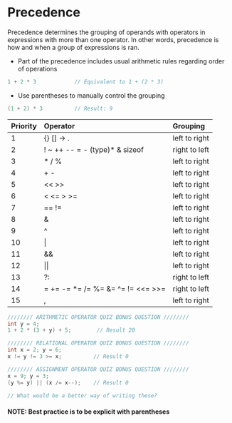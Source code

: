 # Precedence

Precedence determines the grouping of operands with operators in expressions with more than one operator. In other words, precedence is how and when a group of expressions is ran.

* Part of the precedence includes usual arithmetic rules regarding order of operations

```c
1 + 2 * 3            // Equivalent to 1 + (2 * 3)
```

* Use parentheses to manually control the grouping

```c
(1 + 2) * 3          // Result: 9
```

| **Priority** | **Operator** | **Grouping** |
| :--- | :--- | :--- |
| 1 | {} \[\] -&gt; . | left to right |
| 2 | ! ~ ++ -- = - \(type\)\* & sizeof | right to left |
| 3 | \* / % | left to right |
| 4 | + - | left to right |
| 5 | &lt;&lt; &gt;&gt; | left to right |
| 6 | &lt; &lt;= &gt; &gt;= | left to right |
| 7 | == != | left to right |
| 8 | & | left to right |
| 9 | ^ | left to right |
| 10 | \| | left to right |
| 11 | && | left to right |
| 12 | \|\| | left to right |
| 13 | ?: | right to left |
| 14 | = += -= \*= /= %= &= ^= != &lt;&lt;= &gt;&gt;= | right to left |
| 15 | , | left to right |

```c
//////// ARITHMETIC OPERATOR QUIZ BONUS QUESTION ////////
int y = 4;
1 + 2 * (3 + y) + 5;        // Result 20

//////// RELATIONAL OPERATOR QUIZ BONUS QUESTION ////////
int x = 2; y = 6;
x != y != 3 >= x;          // Result 0

//////// ASSIGNMENT OPERATOR QUIZ BONUS QUESTION ////////
x = 9; y = 3;
(y %= y) || (x /= x--);    // Result 0

// What would be a better way of writing these?
```

#### NOTE: Best practice is to be explicit with parentheses



